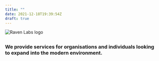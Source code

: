 ```yaml
---
title: ""
date: 2021-12-18T19:39:54Z
draft: true
---
```

![Raven Labs logo](/logo.svg)
## 
### We provide services for organisations and individuals looking to expand into the modern environment.

